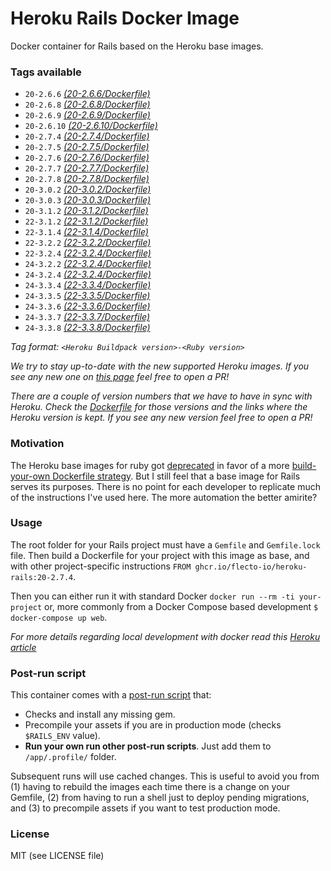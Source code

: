 # Heroku Rails Docker Image

Docker container for Rails based on the Heroku base images.

### Tags available

* `20-2.6.6` *[(20-2.6.6/Dockerfile)](20-2.6.6/Dockerfile)*
* `20-2.6.8` *[(20-2.6.8/Dockerfile)](20-2.6.8/Dockerfile)*
* `20-2.6.9` *[(20-2.6.9/Dockerfile)](20-2.6.9/Dockerfile)*
* `20-2.6.10` *[(20-2.6.10/Dockerfile)](20-2.6.10/Dockerfile)*
* `20-2.7.4` *[(20-2.7.4/Dockerfile)](20-2.7.4/Dockerfile)*
* `20-2.7.5` *[(20-2.7.5/Dockerfile)](20-2.7.5/Dockerfile)*
* `20-2.7.6` *[(20-2.7.6/Dockerfile)](20-2.7.6/Dockerfile)*
* `20-2.7.7` *[(20-2.7.7/Dockerfile)](20-2.7.7/Dockerfile)*
* `20-2.7.8` *[(20-2.7.8/Dockerfile)](20-2.7.8/Dockerfile)*
* `20-3.0.2` *[(20-3.0.2/Dockerfile)](20-3.0.2/Dockerfile)*
* `20-3.0.3` *[(20-3.0.3/Dockerfile)](20-3.0.3/Dockerfile)*
* `20-3.1.2` *[(20-3.1.2/Dockerfile)](20-3.1.2/Dockerfile)*
* `22-3.1.2` *[(22-3.1.2/Dockerfile)](22-3.1.2/Dockerfile)*
* `22-3.1.4` *[(22-3.1.4/Dockerfile)](22-3.1.4/Dockerfile)*
* `22-3.2.2` *[(22-3.2.2/Dockerfile)](22-3.2.2/Dockerfile)*
* `22-3.2.4` *[(22-3.2.4/Dockerfile)](22-3.2.4/Dockerfile)*
* `24-3.2.2` *[(22-3.2.4/Dockerfile)](24-3.2.2/Dockerfile)*
* `24-3.2.4` *[(22-3.2.4/Dockerfile)](24-3.2.4/Dockerfile)*
* `24-3.3.4` *[(22-3.3.4/Dockerfile)](24-3.3.4/Dockerfile)*
* `24-3.3.5` *[(22-3.3.5/Dockerfile)](24-3.3.5/Dockerfile)*
* `24-3.3.6` *[(22-3.3.6/Dockerfile)](24-3.3.6/Dockerfile)*
* `24-3.3.7` *[(22-3.3.7/Dockerfile)](24-3.3.7/Dockerfile)*
* `24-3.3.8` *[(22-3.3.8/Dockerfile)](24-3.3.8/Dockerfile)*

_Tag format: `<Heroku Buildpack version>-<Ruby version>`_

_We try to stay up-to-date with the new supported Heroku images. If you see any new one on [this page](https://devcenter.heroku.com/articles/ruby-support#supported-runtimes) feel free to open a PR!_

_There are a couple of version numbers that we have to have in sync with Heroku. Check the [Dockerfile](Dockerfile.template) for those versions and the links where the Heroku version is kept. If you see any new version feel free to open a PR!_


### Motivation
The Heroku base images for ruby got [deprecated](https://github.com/heroku/docker-ruby) in favor of a more [build-your-own Dockerfile strategy](https://devcenter.heroku.com/articles/local-development-with-docker-compose). But I still feel that a base image for Rails serves its purposes. There is no point for each developer to replicate much of the instructions I've used here. The more automation the better amirite?


### Usage
The root folder for your Rails project must have a `Gemfile` and `Gemfile.lock` file. Then build a Dockerfile for your project with this image as base, and with other project-specific instructions `FROM ghcr.io/flecto-io/heroku-rails:20-2.7.4`.

Then you can either run it with standard Docker `docker run --rm -ti your-project` or, more commonly from a Docker Compose based development `$ docker-compose up web`.

_For more details regarding local development with docker read this [Heroku article](https://devcenter.heroku.com/articles/local-development-with-docker-compose)_


### Post-run script
This container comes with a [post-run script](init.sh) that:
- Checks and install any missing gem.
- Precompile your assets if you are in production mode (checks `$RAILS_ENV` value).
- **Run your own run other post-run scripts**. Just add them to `/app/.profile/` folder.

Subsequent runs will use cached changes. This is useful to avoid you from (1) having to rebuild the images each time there is a change on your Gemfile, (2) from having to run a shell just to deploy pending migrations, and (3) to precompile assets if you want to test production mode.


### License

MIT (see LICENSE file)
